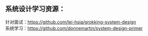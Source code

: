 ## 系统设计学习资源：  
针对面试：https://github.com/lei-hsia/grokking-system-design  
系统学习：https://github.com/donnemartin/system-design-primer  